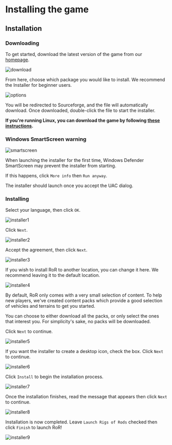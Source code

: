 Installing the game
============

## Installation 

### Downloading

To get started, download the latest version of the game from our [homepage](https://www.rigsofrods.org/).

![download](/images/bg-download2021.png)

From here, choose which package you would like to install. We recommend the Installer for beginner users. 

![options](/images/bg-downloadopt2021.png)

You will be redirected to Sourceforge, and the file will automatically download. Once downloaded, double-click the file to start the installer.

**If you're running Linux, you can download the game by following [these instructions](https://forum.rigsofrods.org/threads/test-build-version-0-4-8-rc4.1217/).**

### Windows SmartScreen warning

![smartscreen](/images/bg-smartscreen.png)

When launching the installer for the first time, Windows Defender SmartScreen may prevent the installer from starting. 

If this happens, click `More info` then `Run anyway`.

The installer should launch once you accept the UAC dialog.

### Installing

Select your language, then click `OK`.

![installer1](/images/bg-installer1.png)

Click `Next`.

![installer2](/images/bg-installer2.png)

Accept the agreement, then click `Next`.

![installer3](/images/bg-installer3.png)

If you wish to install RoR to another location, you can change it here. We recommend leaving it to the default location. 

![installer4](/images/bg-installer4.png)

By default, RoR only comes with a very small selection of content. To help new players, we've created content packs which provide a good selection of vehicles and terrains to get you started.

You can choose to either download all the packs, or only select the ones that interest you. For simplicity's sake, no packs will be downloaded.

Click `Next` to continue. 

![installer5](/images/bg-installer5.png)

If you want the installer to create a desktop icon, check the box. Click `Next` to continue. 

![installer6](/images/bg-installer6.png)

Click `Install` to begin the installation process. 

![installer7](/images/bg-installer7.png)

Once the installation finishes, read the message that appears then click `Next` to continue. 

![installer8](/images/bg-installer8.png)

Installation is now completed. Leave `Launch Rigs of Rods` checked then click `Finish` to launch RoR!

![installer9](/images/bg-installer9.png) 

